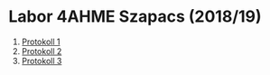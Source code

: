 # Labor 4AHME Szapacs (2018/19)

1. [Protokoll 1](protokoll_g2_szasim15_06.11.2018.md)
1. [Protokoll 2](protokoll_g2_szasim15_13.11.2018.md)
1. [Protokoll 3](protokoll_g2_szasim15_20.11.2018.md)
  
